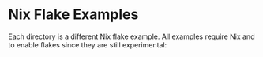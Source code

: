 # Nix Flake Examples

Each directory is a different Nix flake example. All examples require Nix and to enable flakes since
they are still experimental:

```

```